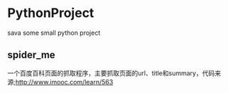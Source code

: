 # PythonProject
sava some small python project

## spider_me
一个百度百科页面的抓取程序，主要抓取页面的url、title和summary，代码来源;http://www.imooc.com/learn/563
